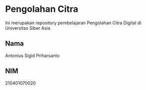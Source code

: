# Pengolahan Citra
Ini merupakan repository pembelajaran Pengolahan Citra Digital di Universitas Siber Asia

## Nama
Antonius Sigid Priharsanto

## NIM
210401070020

